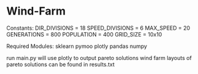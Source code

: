 # Wind-Farm

Constants:
DIR_DIVISIONS = 18
SPEED_DIVISIONS = 6
MAX_SPEED = 20
GENERATIONS = 800
POPULATION = 400
GRID_SIZE = 10x10

Required Modules:
sklearn
pymoo
plotly
pandas
numpy

run main.py
will use plotly to output pareto solutions
wind farm layouts of pareto solutions can be found in results.txt
